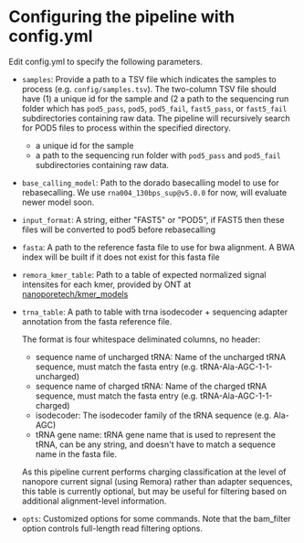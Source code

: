 # Configuring the pipeline with config.yml

Edit config.yml to specify the following parameters. 

- `samples`: Provide a path to a TSV file which indicates the samples to process (e.g. `config/samples.tsv`). The two-column
  TSV file should have (1) a unique id for the sample and (2 a path to the sequencing run folder which has `pod5_pass`, `pod5`, `pod5_fail`, `fast5_pass`, or `fast5_fail` subdirectories containing raw data.
  The pipeline will recursively search for POD5 files to process within the specified directory.

  - a unique id for the sample
  - a path to the sequencing run folder with `pod5_pass` and `pod5_fail` subdirectories containing raw data.

- `base_calling_model`: Path to the dorado basecalling model to use for rebasecalling. We use `rna004_130bps_sup@v5.0.0` for now, will evaluate newer model soon.

- `input_format`: A string, either "FAST5" or "POD5", if FAST5 then these files will be converted to pod5 before rebasecalling

- `fasta`: A path to the reference fasta file to use for bwa alignment. A BWA index will be built if it does not exist for this fasta file

- `remora_kmer_table`: Path to a table of expected normalized signal intensites for each kmer, provided by ONT at [nanoporetech/kmer_models](https://github.com/nanoporetech/kmer_models)  

- `trna_table`: A path to table with trna isodecoder + sequencing adapter annotation from the fasta reference file.

  The format is four whitespace deliminated columns, no header: 
    - sequence name of uncharged tRNA: Name of the uncharged tRNA sequence, must match the fasta entry (e.g. tRNA-Ala-AGC-1-1-uncharged)
    - sequence name of charged tRNA: Name of the charged tRNA sequence, must match the fasta entry (e.g. tRNA-Ala-AGC-1-1-charged)
    - isodecoder: The isodecoder family of the tRNA sequence (e.g. Ala-AGC)
    - tRNA gene name: tRNA gene name that is used to represent the tRNA, can be any string, and doesn't have to match a sequence name in the fasta file.

  As this pipeline current performs charging classification at the level of nanopore current signal (using Remora) rather than adapter sequences, this table is currently optional, but may be useful for filtering based on additional alignment-level information.

- `opts`: Customized options for some commands. Note that the bam_filter option controls full-length read filtering options. 

